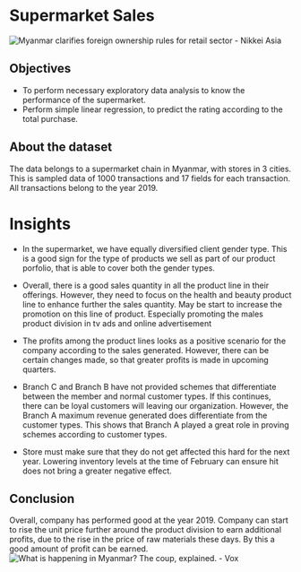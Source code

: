 ﻿# Supermarket Sales
![Myanmar clarifies foreign ownership rules for retail sector - Nikkei Asia](https://www.ft.com/__origami/service/image/v2/images/raw/https%253A%252F%252Fs3-ap-northeast-1.amazonaws.com%252Fpsh-ex-ftnikkei-3937bb4%252Fimages%252F8%252F9%252F7%252F1%252F15121798-6-eng-GB%252F20180806N%2520Myanmar%2520supermarket.jpg?source=nar-cms)
## Objectives
- To perform necessary exploratory data analysis to know the performance of the supermarket. 
- Perform simple linear regression, to predict the rating according to the total purchase.
## About the dataset
The data belongs to a supermarket chain in Myanmar, with stores in 3 cities. This is sampled data of 1000 transactions and 17 fields for each transaction. All transactions belong to the year 2019. 
#  Insights
- In the supermarket, we have equally diversified client gender type. This is a good sign for the type of products we sell as part of our product porfolio, that is able to cover both the gender types.
- Overall, there is a good sales quantity in all the product line in their offerings. However, they need to focus on the health and beauty product line to enhance further the sales quantity. May be start to increase the promotion on this line of product. Especially promoting the males product division in tv ads and online advertisement

- The profits among the product lines looks as a positive scenario for the company according to the sales generated. However, there can be certain changes made, so that greater profits is made in upcoming quarters.

- Branch C and Branch B have not provided schemes that differentiate between the member and normal customer types. If this continues, there can be loyal customers will leaving our organization. However, the Branch A maximum revenue generated does differentiate from the customer types. This shows that Branch A played a great role in proving schemes according to customer types.

-  Store must make sure that they do not get affected this hard for the next year. Lowering inventory levels at the time of February can ensure hit does not bring a greater negative effect.

## Conclusion
Overall, company has performed good at the year 2019. Company can start to rise the unit price further around the product division to earn additional profits, due to the rise in the price of raw materials these days. By this a good amount of profit can be earned.
![What is happening in Myanmar? The coup, explained. - Vox](https://cdn.vox-cdn.com/thumbor/we8nErT5DiCP1tJw0w10316ifJk=/0x0:3000x2000/1200x0/filters:focal(0x0:3000x2000):no_upscale()/cdn.vox-cdn.com/uploads/chorus_asset/file/22274125/GettyImages_1230912387.jpg)


